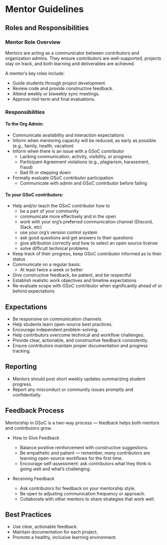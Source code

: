 # Mentor Guidelines

## Roles and Responsibilities

### Mentor Role Overview
Mentors are acting as a communicator between contributors and organization admins.
They ensure contributors are well-supported, projects stay on track, and both learning and deliverables are achieved.

A mentor’s key roles include:
- Guide students through project development.
- Review code and provide constructive feedback.
- Attend weekly or biweekly sync meetings.
- Approve mid-term and final evaluations.

### Responsibilities
#### To the Org Admin:
- Communicate availability and interaction expectations
- Inform when mentoring capacity will be reduced, as early as possible (e.g., family, health, vacation)
- Inform when there is an issue with a GSoC contributor  
    - Lacking communication, activity, visibility, or progress
    - Participant Agreement violations (e.g., plagiarism, harassment, fraud)
    - Bad fit or stepping down
- Formally evaluate GSoC contributor participation
    - Communicate with admin and GSoC contributor before failing

#### To your GSoC contributors:
- Help and/or teach the GSoC contributor how to
  - be a part of your community
  - communicate more effectively and in the open
  - work with your org’s preferred communication channel (Discord, Slack, etc)
  - use your org’s version control system
  - ask good questions and get answers to their questions
  - give attribution correctly and how to select an open source license
  - solve difficult technical problems
- Keep track of their progress, keep GSoC contributor informed as to their status
- Communicate on a regular basis:
     - At least twice a week or better
- Give constructive feedback, be patient, and be respectful
- Establish realistic work objectives and timeline expectations
- Re-evaluate scope with GSoC contributor when significantly ahead of or behind expectations

## Expectations
- Be responsive on communication channels.
- Help students learn open-source best practices.
- Encourage independent problem-solving.
- Help contributors overcome technical and workflow challenges.
- Provide clear, actionable, and constructive feedback consistently.
- Ensure contributors maintain proper documentation and progress tracking.

## Reporting
- Mentors should post short weekly updates summarizing student progress.
- Report any misconduct or community issues promptly and confidentially.

## Feedback Process
Mentorship in GSoC is a two-way process — feedback helps both mentors and contributors grow.
- How to Give Feedback 
   - Balance positive reinforcement with constructive suggestions.
   - Be empathetic and patient — remember, many contributors are learning open-source workflows for the first time.
   - Encourage self-assessment: ask contributors what they think is going well and what’s challenging.

- Receiving Feedback
   - Ask contributors for feedback on your mentorship style.
   - Be open to adjusting communication frequency or approach.
   - Collaborate with other mentors to share strategies that work well.

## Best Practices
- Use clear, actionable feedback.
- Maintain documentation for each project.
- Promote a healthy, inclusive learning environment.
